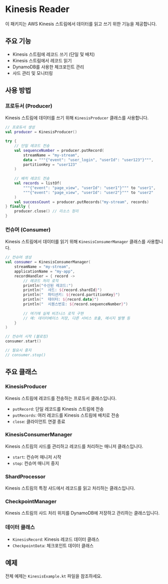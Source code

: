 # Kinesis Reader

이 패키지는 AWS Kinesis 스트림에서 데이터를 읽고 쓰기 위한 기능을 제공합니다.

## 주요 기능

- Kinesis 스트림에 레코드 쓰기 (단일 및 배치)
- Kinesis 스트림에서 레코드 읽기
- DynamoDB를 사용한 체크포인트 관리
- 샤드 관리 및 모니터링

## 사용 방법

### 프로듀서 (Producer)

Kinesis 스트림에 데이터를 쓰기 위해 `KinesisProducer` 클래스를 사용합니다.

```kotlin
// 프로듀서 생성
val producer = KinesisProducer()

try {
    // 단일 레코드 전송
    val sequenceNumber = producer.putRecord(
        streamName = "my-stream",
        data = """{"event": "user_login", "userId": "user123"}""",
        partitionKey = "user123"
    )
    
    // 배치 레코드 전송
    val records = listOf(
        """{"event": "page_view", "userId": "user1"}""" to "user1",
        """{"event": "page_view", "userId": "user2"}""" to "user2"
    )
    val successCount = producer.putRecords("my-stream", records)
} finally {
    producer.close() // 리소스 정리
}
```

### 컨슈머 (Consumer)

Kinesis 스트림에서 데이터를 읽기 위해 `KinesisConsumerManager` 클래스를 사용합니다.

```kotlin
// 컨슈머 생성
val consumer = KinesisConsumerManager(
    streamName = "my-stream",
    applicationName = "my-app",
    recordHandler = { record ->
        // 레코드 처리 로직
        println("수신된 레코드:")
        println("  샤드: ${record.shardId}")
        println("  파티션키: ${record.partitionKey}")
        println("  데이터: ${record.data}")
        println("  시퀀스번호: ${record.sequenceNumber}")
        
        // 여기에 실제 비즈니스 로직 구현
        // 예: 데이터베이스 저장, 다른 서비스 호출, 메시지 발행 등
    }
)

// 컨슈머 시작 (블로킹)
consumer.start()

// 필요시 중지
// consumer.stop()
```

## 주요 클래스

### KinesisProducer

Kinesis 스트림에 레코드를 전송하는 프로듀서 클래스입니다.

- `putRecord`: 단일 레코드를 Kinesis 스트림에 전송
- `putRecords`: 여러 레코드를 Kinesis 스트림에 배치로 전송
- `close`: 클라이언트 연결 종료

### KinesisConsumerManager

Kinesis 스트림의 샤드를 관리하고 레코드를 처리하는 매니저 클래스입니다.

- `start`: 컨슈머 매니저 시작
- `stop`: 컨슈머 매니저 중지

### ShardProcessor

Kinesis 스트림의 특정 샤드에서 레코드를 읽고 처리하는 클래스입니다.

### CheckpointManager

Kinesis 스트림의 샤드 처리 위치를 DynamoDB에 저장하고 관리하는 클래스입니다.

### 데이터 클래스

- `KinesisRecord`: Kinesis 레코드 데이터 클래스
- `CheckpointData`: 체크포인트 데이터 클래스

## 예제

전체 예제는 `KinesisExample.kt` 파일을 참조하세요.